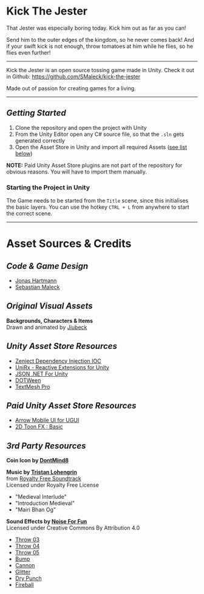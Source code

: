 # **Kick The Jester**

That Jester was especially boring today. Kick him out as far as you can!

Send him to the outer edges of the kingdom, so he never comes back! 
And if your swift kick is not enough, throw tomatoes at him while he flies, so he flies even further!

--- 

Kick the Jester is an open source tossing game made in Unity. 
Check it out in Github: https://github.com/SMaleck/kick-the-jester

Made out of passion for creating games for a living.

- - - -
## *Getting Started*
1. Clone the repository and open the project with Unity
2. From the Unity Editor open any C# source file, so that the `.sln` gets generated correctly
3. Open the Asset Store in Unity and import all required Assets ([see list below](#*Paid_Unity_Asset_Store_Resources*))

**NOTE:** Paid Unity Asset Store plugins are not part of the repository for obvious reasons. You will have to import them manually.

### Starting the Project in Unity
The Game needs to be started from the `Title` scene, since this initialises the basic layers.
You can use the hotkey `CTRL + L` from anywhere to start the correct scene.


- - - -
# **Asset Sources & Credits**

## *Code & Game Design*
* [Jonas Hartmann](https://github.com/jonashartmann)
* [Sebastian Maleck](https://github.com/SMaleck)


## *Original Visual Assets*
**Backgrounds, Characters & Items**\
Drawn and animated by [Jiubeck](https://jiubeck.deviantart.com/)


## *Unity Asset Store Resources*
* [Zenject Dependency Injection IOC](https://assetstore.unity.com/packages/tools/integration/zenject-dependency-injection-ioc-17758)
* [UniRx - Reactive Extensions for Unity](https://assetstore.unity.com/packages/tools/unirx-reactive-extensions-for-unity-17276)
* [JSON .NET For Unity](https://assetstore.unity.com/packages/tools/input-management/json-net-for-unity-11347)
* [DOTWeen](https://assetstore.unity.com/packages/tools/animation/dotween-hotween-v2-27676)
* [TextMesh Pro](https://assetstore.unity.com/packages/essentials/beta-projects/textmesh-pro-84126)


## *Paid Unity Asset Store Resources*
* [Arrow Mobile UI for UGUI](https://assetstore.unity.com/packages/2d/gui/arrow-mobile-ui-for-ugui-64369)
* [2D Toon FX : Basic](https://assetstore.unity.com/packages/vfx/particles/2d-toon-fx-basic-116228)


## *3rd Party Resources*

**Coin Icon by [DontMind8](http://dontmind8.blogspot.com)**

**Music by [Tristan Lohengrin](https://www.tristanlohengrin.fr/)**\
from [Royalty Free Soundtrack](https://tristanlohengrin.bandcamp.com/album/free-soundtrack)\
Licensed under Royalty Free License
* "Medieval Interlude"
* "Introduction Medieval"
* "Mairi Bhan Og"

**Sound Effects by [Noise For Fun](http://www.noiseforfun.com/)**\
Licensed under Creative Commons By Attribution 4.0

* [Throw 03](http://www.noiseforfun.com/2014-sound-effects/throw-03/)
* [Throw 04](http://www.noiseforfun.com/2014-sound-effects/throw-04/)
* [Throw 05](http://www.noiseforfun.com/2014-sound-effects/throw-05/)
* [Bump](http://www.noiseforfun.com/2013-sound-effects/bump/)
* [Cannon](http://www.noiseforfun.com/2012-sound-effects/cannon/)
* [Glitter](http://www.noiseforfun.com/2012-sound-effects/glitter/)
* [Dry Punch](http://www.noiseforfun.com/2012-sound-effects/dry-punch/)
* [Fireball](http://www.noiseforfun.com/2013-sound-effects/fireball/)